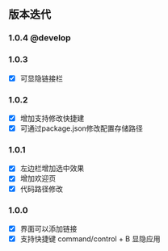 ## 版本迭代

### 1.0.4 @develop

### 1.0.3

- [x] 可显隐链接栏

### 1.0.2

- [x] 增加支持修改快捷建
- [x] 可通过package.json修改配置存储路径

### 1.0.1

- [x] 左边栏增加选中效果
- [x] 增加欢迎页
- [x] 代码路径修改

### 1.0.0

- [x] 界面可以添加链接
- [x] 支持快捷键 command/control + B 显隐应用